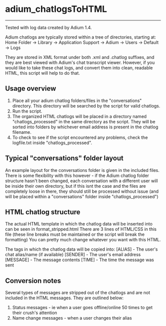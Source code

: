 # adium_chatlogsToHTML
-------------------------------------------------------------------------------------------------------
Tested with log data created by Adium 1.4.

Adium chatlogs are typically stored within a tree of directories, starting at:
Home Folder → Library → Application Support → Adium <VERSION> → Users → Default → Logs

They are stored in XML format under both .xml and .chatlog suffixes, and they are best viewed with Adium's chat transcript viewer.
However, if you would like to take these chat logs, and convert them into clean, readable HTML, this script will help to do that.

## Usage overview
1. Place all your adium chatlog folders/files in the "conversations" directory. This directory will be searched by the script for valid chatlogs.
2. Run the script.
3. The organized HTML chatlogs will be placed in a directory named "chatlogs_processed" in the same directory as the script. They will be sorted into folders by whichever email address is present in the chatlog filename.
4. To check to see if the script encountered any problems, check the logfile.txt inside "chatlogs_processed".

## Typical "conversations" folder layout
An example layout for the conversations folder is given in the included files. There is some flexibility with this however - if the Adium chatlog folder structure hasn't been changed, each conversation with a different user will be inside their own directory, but if this isnt the case and the files are completely loose in there, they should still be processed without issue (and will be placed within a "conversations" folder inside "chatlogs_processed")

## HTML chatlog structure
The actual HTML template in which the chatlog data will be inserted into can be seen in format_stripped.html
There are 3 lines of HTML/CSS in this file (these line breaks must be maintained or the script will break the formatting)
You can pretty much change whatever you want with this HTML.

The tags in which the chatlog data will be copied into:
[ALIAS] - The user's chat alias/name (if available)
[SENDER] - The user's email address
[MESSAGE] - The message contents
[TIME] - The time the message was sent

## Conversion notes
Several types of messages are stripped out of the chatlogs and are not included in the HTML messages.
They are outlined below:
1. Status messages - ie when a user goes offline/online 50 times to get their crush's attention
2. Name change messages - when a user changes their alias